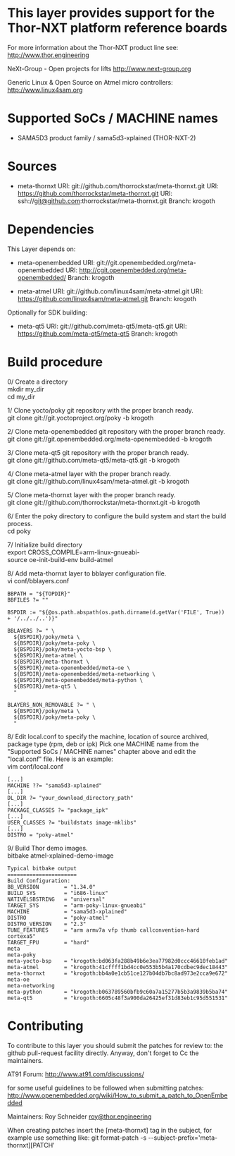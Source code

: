 This layer provides support for the Thor-NXT platform reference boards
======================================================================

For more information about the Thor-NXT product line see:
http://www.thor.engineering

NeXt-Group - Open projects for lifts
http://www.next-group.org

Generic Linux & Open Source on Atmel micro controllers:
http://www.linux4sam.org


Supported SoCs / MACHINE names
==============================
- SAMA5D3 product family / sama5d3-xplained (THOR-NXT-2)


Sources
=======
- meta-thornxt
URI: git://github.com/thorrockstar/meta-thornxt.git
URI: https://github.com/thorrockstar/meta-thornxt.git
URI: ssh://git@github.com:thorrockstar/meta-thornxt.git
Branch: krogoth


Dependencies
============
This Layer depends on:

- meta-openembedded
URI: git://git.openembedded.org/meta-openembedded
URI: http://cgit.openembedded.org/meta-openembedded/
Branch: krogoth

- meta-atmel
URI: git://github.com/linux4sam/meta-atmel.git
URI: https://github.com/linux4sam/meta-atmel.git
Branch: krogoth

Optionally for SDK building:

- meta-qt5
URI: git://github.com/meta-qt5/meta-qt5.git
URI: https://github.com/meta-qt5/meta-qt5
Branch: krogoth


Build procedure
===============

0/ Create a directory  
    mkdir my_dir  
    cd my_dir  

1/ Clone yocto/poky git repository with the proper branch ready.  
    git clone git://git.yoctoproject.org/poky -b krogoth

2/ Clone meta-openembedded git repository with the proper branch ready.  
    git clone git://git.openembedded.org/meta-openembedded -b krogoth

3/ Clone meta-qt5 git repository with the proper branch ready.  
    git clone git://github.com/meta-qt5/meta-qt5.git -b krogoth

4/ Clone meta-atmel layer with the proper branch ready.  
    git clone git://github.com/linux4sam/meta-atmel.git -b krogoth

5/ Clone meta-thornxt layer with the proper branch ready.  
    git clone git://github.com/thorrockstar/meta-thornxt.git -b krogoth

6/ Enter the poky directory to configure the build system and start the build process.  
    cd poky

7/ Initialize build directory  
    export CROSS_COMPILE=arm-linux-gnueabi-  
    source oe-init-build-env build-atmel

8/ Add meta-thornxt layer to bblayer configuration file.  
    vi conf/bblayers.conf  

    BBPATH = "${TOPDIR}"
    BBFILES ?= ""
    
    BSPDIR := "${@os.path.abspath(os.path.dirname(d.getVar('FILE', True)) + '/../../..')}"
    
    BBLAYERS ?= " \
      ${BSPDIR}/poky/meta \
      ${BSPDIR}/poky/meta-poky \
      ${BSPDIR}/poky/meta-yocto-bsp \
      ${BSPDIR}/meta-atmel \
      ${BSPDIR}/meta-thornxt \
      ${BSPDIR}/meta-openembedded/meta-oe \
      ${BSPDIR}/meta-openembedded/meta-networking \
      ${BSPDIR}/meta-openembedded/meta-python \
      ${BSPDIR}/meta-qt5 \
      "
    
    BLAYERS_NON_REMOVABLE ?= " \
      ${BSPDIR}/poky/meta \
      ${BSPDIR}/poky/meta-poky \
      "

8/ Edit local.conf to specify the machine, location of source archived, package type (rpm, deb or ipk)
Pick one MACHINE name from the "Supported SoCs / MACHINE names" chapter above
and edit the "local.conf" file. Here is an example:  
vim conf/local.conf  

    [...]
    MACHINE ??= "sama5d3-xplained"
    [...]
    DL_DIR ?= "your_download_directory_path"
    [...]
    PACKAGE_CLASSES ?= "package_ipk"
    [...]
    USER_CLASSES ?= "buildstats image-mklibs"
    [...]
    DISTRO = "poky-atmel"

9/ Build Thor demo images.  
   bitbake atmel-xplained-demo-image

    Typical bitbake output
    ======================
    Build Configuration:
    BB_VERSION        = "1.34.0"
    BUILD_SYS         = "i686-linux"
    NATIVELSBSTRING   = "universal"
    TARGET_SYS        = "arm-poky-linux-gnueabi"
    MACHINE           = "sama5d3-xplained"
    DISTRO            = "poky-atmel"
    DISTRO_VERSION    = "2.3"
    TUNE_FEATURES     = "arm armv7a vfp thumb callconvention-hard cortexa5"
    TARGET_FPU        = "hard"
    meta              
    meta-poky         
    meta-yocto-bsp    = "krogoth:bd063fa288b49b6e3ea77982d0ccc46610feb1ad"
    meta-atmel        = "krogoth:41cffff1bd4cc0e553b5b4a170cdbec9dec18443"
    meta-thornxt      = "krogoth:bb4a0e1cb51ce127b04db7bc8ad973e2cca9e672"
    meta-oe           
    meta-networking   
    meta-python       = "krogoth:b063789560bfb9c60a7a15277b5b3a9839b5ba74"
    meta-qt5          = "krogoth:6605c48f3a900da26425ef31d83eb1c95d551531"
    

Contributing
============
To contribute to this layer you should submit the patches for review to:
the github pull-request facility directly. Anyway, don't forget to
Cc the maintainers.

AT91 Forum:
http://www.at91.com/discussions/

for some useful guidelines to be followed when submitting patches:
http://www.openembedded.org/wiki/How_to_submit_a_patch_to_OpenEmbedded

Maintainers:
Roy Schneider <roy@thor.engineering>

When creating patches insert the [meta-thornxt] tag in the subject, for example
use something like:
git format-patch -s --subject-prefix='meta-thornxt][PATCH' <origin>
